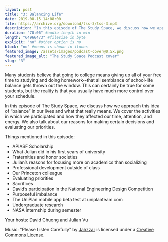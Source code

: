 ```yaml
---
layout: post
title: "3: Balancing Life"
date: 2019-08-15 14:08:00
file: https://archive.org/download/tss-3/tss-3.mp3
description: "In this episode of The Study Space, we discuss how we approach this idea of “balance” in our lives and what that really means. We cover the activities in which we participated and how they affected our time, attention, and energy. We also talk about our reasons for making certain decisions and evaluating our priorities."
duration: "70:06" #audio length in min
length: "64966473" #filesize in byte
explicit: "no" #other option is no
block: "no" #means is shown in itunes
featured_image: /assets/images/podcast-cover@0.5x.png
featured_image_alt: "The Study Space Podcast cover"
slug: "3"
---
```


Many students believe that going to college means giving up all of your free time to studying and doing homework--that all semblance of school-life balance gets thrown out the window. This can certainly be true for some students, but the reality is that you usually have much more control over your schedule.

In this episode of The Study Space, we discuss how we approach this idea of “balance” in our lives and what that really means. We cover the activities in which we participated and how they affected our time, attention, and energy. We also talk about our reasons for making certain decisions and evaluating our priorities.

Things mentioned in this episode:

- APIASF Scholarship
- What Julian did in his first years of university
- Fraternities and honor societies
- Julian’s reasons for focusing more on academics than socializing
- Professional development outside of class
- Our Princeton colleague
- Evaluating priorities
- Sacrifices
- David’s participation in the National Engineering Design Competition
- Purposeful imbalance
- The UniPlan mobile app beta test at uniplanteam.com
- Undergraduate research
- NASA internship during semester

Your hosts: David Chuong and Julian Vu

Music: "Please Listen Carefully" by [Jahzzar](https://soundcloud.com/jahzzar) is licensed under a [Creative Commons License](http://creativecommons.org/licenses/by-sa/3.0/).

